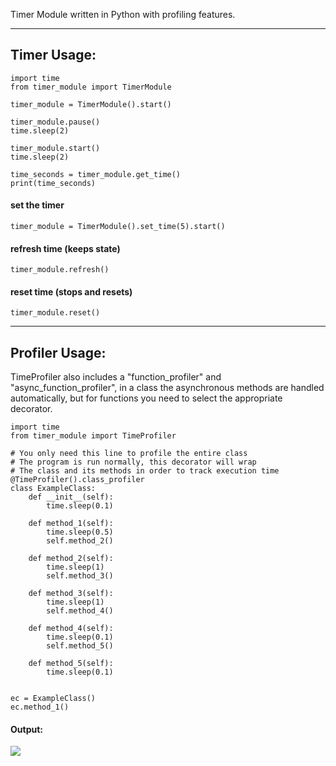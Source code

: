 Timer Module written in Python with profiling features.

___
## Timer Usage:
```
import time
from timer_module import TimerModule

timer_module = TimerModule().start()

timer_module.pause()
time.sleep(2)

timer_module.start()
time.sleep(2)

time_seconds = timer_module.get_time()
print(time_seconds)
```

#### set the timer
```
timer_module = TimerModule().set_time(5).start()
```

#### refresh time (keeps state)
```
timer_module.refresh()
```

#### reset time (stops and resets)
```
timer_module.reset()
```

___
## Profiler Usage:
TimeProfiler also includes a "function_profiler" and "async_function_profiler", in a class the asynchronous methods are handled automatically, but for functions you need to select the appropriate decorator.

```
import time
from timer_module import TimeProfiler

# You only need this line to profile the entire class 
# The program is run normally, this decorator will wrap 
# The class and its methods in order to track execution time
@TimeProfiler().class_profiler
class ExampleClass:
    def __init__(self):
        time.sleep(0.1)

    def method_1(self):
        time.sleep(0.5)
        self.method_2()

    def method_2(self):
        time.sleep(1)
        self.method_3()

    def method_3(self):
        time.sleep(1)
        self.method_4()

    def method_4(self):
        time.sleep(0.1)
        self.method_5()

    def method_5(self):
        time.sleep(0.1)


ec = ExampleClass()
ec.method_1()
```

#### Output:
![](https://github.com/syn-chromatic/timer-module/blob/main/images/output.png)
